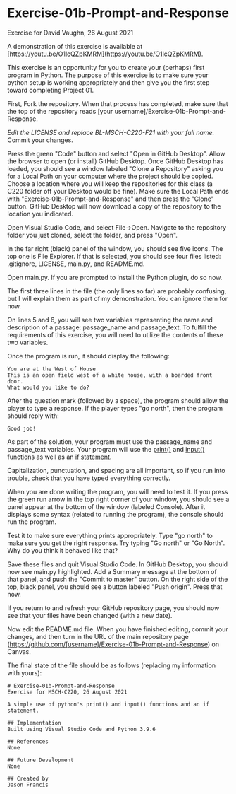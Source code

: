 # Exercise-01b-Prompt-and-Response
Exercise for David Vaughn, 26 August 2021

A demonstration of this exercise is available at [https://youtu.be/O1lcQZpKMRM](https://youtu.be/O1lcQZpKMRM).

This exercise is an opportunity for you to create your (perhaps) first program in Python. The purpose of this exercise is to make sure your python setup is working appropriately and then give you the first step toward completing Project 01.

First, Fork the repository. When that process has completed, make sure that the top of the repository reads [your username]/Exercise-01b-Prompt-and-Response. 

*Edit the LICENSE and replace BL-MSCH-C220-F21 with your full name.* Commit your changes.

Press the green "Code" button and select "Open in GitHub Desktop". Allow the browser to open (or install) GitHub Desktop. Once GitHub Desktop has loaded, you should see a window labeled "Clone a Repository" asking you for a Local Path on your computer where the project should be copied. Choose a location where you will keep the repositories for this class (a C220 folder off your Desktop would be fine). Make sure the Local Path ends with "Exercise-01b-Prompt-and-Response" and then press the "Clone" button. GitHub Desktop will now download a copy of the repository to the location you indicated.

Open Visual Studio Code, and select File->Open. Navigate to the repository folder you just cloned, select the folder, and press "Open".

In the far right (black) panel of the window, you should see five icons. The top one is File Explorer. If that is selected, you should see four files listed: .gitignore, LICENSE, main.py, and README.md.

Open main.py. If you are prompted to install the Python plugin, do so now.

The first three lines in the file (the only lines so far) are probably confusing, but I will explain them as part of my demonstration. You can ignore them for now.

On lines 5 and 6, you will see two variables representing the name and description of a passage: passage_name and passage_text. To fulfill the requirements of this exercise, you will need to utilize the contents of these two variables.

Once the program is run, it should display the following:
```
You are at the West of House
This is an open field west of a white house, with a boarded front door.
What would you like to do? 
```
After the question mark (followed by a space), the program should allow the player to type a response. If the player types "go north", then the program should reply with:
```
Good job!
```
As part of the solution, your program must use the passage_name and passage_text variables. Your program will use the [print()](https://realpython.com/python-print/) and [input()](https://pythonexamples.org/python-input/) functions as well as an [if statement](https://pythonbasics.org/if-statements/). 

Capitalization, punctuation, and spacing are all important, so if you run into trouble, check that you have typed everything correctly.

When you are done writing the program, you will need to test it. If you press the green run arrow in the top right corner of your window, you should see a panel appear at the bottom of the window (labeled Console). After it displays some syntax (related to running the program), the console should run the program.

Test it to make sure everything prints appropriately. Type "go north" to make sure you get the right response. Try typing "Go north" or "Go North". Why do you think it behaved like that?

Save these files and quit Visual Studio Code. In GitHub Desktop, you should now see main.py highlighted. Add a Summary message at the bottom of that panel, and push the "Commit to master" button. On the right side of the top, black panel, you should see a button labeled "Push origin". Press that now.

If you return to and refresh your GitHub repository page, you should now see that your files have been changed (with a new date).

Now edit the README.md file. When you have finished editing, commit your changes, and then turn in the URL of the main repository page (https://github.com/[username]/Exercise-01b-Prompt-and-Response) on Canvas.

The final state of the file should be as follows (replacing my information with yours):
```
# Exercise-01b-Prompt-and-Response
Exercise for MSCH-C220, 26 August 2021

A simple use of python's print() and input() functions and an if statement.

## Implementation
Built using Visual Studio Code and Python 3.9.6

## References
None

## Future Development
None

## Created by 
Jason Francis
```
